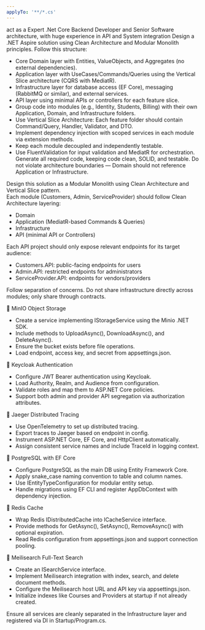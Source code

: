 ```yaml
---
applyTo: '**/*.cs'
---
```


act as a Expert .Net Core Backend Developer and Senior Software architecture, with huge experience in API and System integration
Design a .NET Aspire solution using Clean Architecture and Modular Monolith principles.
Follow this structure:

- Core Domain layer with Entities, ValueObjects, and Aggregates (no external dependencies).
- Application layer with UseCases/Commands/Queries using the Vertical Slice architecture (CQRS with MediatR).
- Infrastructure layer for database access (EF Core), messaging (RabbitMQ or similar), and external services.
- API layer using minimal APIs or controllers for each feature slice.
- Group code into modules (e.g., Identity, Students, Billing) with their own Application, Domain, and Infrastructure folders.
- Use Vertical Slice Architecture: Each feature folder should contain Command/Query, Handler, Validator, and DTO.
- Implement dependency injection with scoped services in each module via extension methods.
- Keep each module decoupled and independently testable.
- Use FluentValidation for input validation and MediatR for orchestration.
  Generate all required code, keeping code clean, SOLID, and testable.
  Do not violate architecture boundaries — Domain should not reference Application or Infrastructure.

Design this solution as a Modular Monolith using Clean Architecture and Vertical Slice pattern.  
Each module (Customers, Admin, ServiceProvider) should follow Clean Architecture layering:

- Domain
- Application (MediatR-based Commands & Queries)
- Infrastructure
- API (minimal API or Controllers)

Each API project should only expose relevant endpoints for its target audience:

- Customers.API: public-facing endpoints for users
- Admin.API: restricted endpoints for administrators
- ServiceProvider.API: endpoints for vendors/providers

Follow separation of concerns. Do not share infrastructure directly across modules; only share through contracts.

🔸 MinIO Object Storage

- Create a service implementing IStorageService using the Minio .NET SDK.
- Include methods to UploadAsync(), DownloadAsync(), and DeleteAsync().
- Ensure the bucket exists before file operations.
- Load endpoint, access key, and secret from appsettings.json.

🔸 Keycloak Authentication

- Configure JWT Bearer authentication using Keycloak.
- Load Authority, Realm, and Audience from configuration.
- Validate roles and map them to ASP.NET Core policies.
- Support both admin and provider API segregation via authorization attributes.

🔸 Jaeger Distributed Tracing

- Use OpenTelemetry to set up distributed tracing.
- Export traces to Jaeger based on endpoint in config.
- Instrument ASP.NET Core, EF Core, and HttpClient automatically.
- Assign consistent service names and include TraceId in logging context.

🔸 PostgreSQL with EF Core

- Configure PostgreSQL as the main DB using Entity Framework Core.
- Apply snake_case naming convention to table and column names.
- Use IEntityTypeConfiguration for modular entity setup.
- Handle migrations using EF CLI and register AppDbContext with dependency injection.

🔸 Redis Cache

- Wrap Redis IDistributedCache into ICacheService interface.
- Provide methods for GetAsync<T>(), SetAsync<T>(), RemoveAsync() with optional expiration.
- Read Redis configuration from appsettings.json and support connection pooling.

🔸 Meilisearch Full-Text Search

- Create an ISearchService interface.
- Implement Meilisearch integration with index, search, and delete document methods.
- Configure the Meilisearch host URL and API key via appsettings.json.
- Initialize indexes like Courses and Providers at startup if not already created.

Ensure all services are cleanly separated in the Infrastructure layer and registered via DI in Startup/Program.cs.
